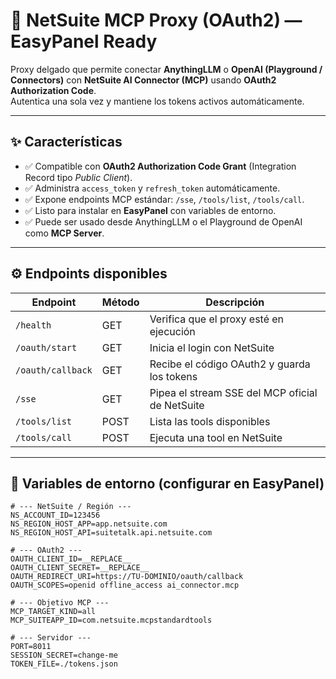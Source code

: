 # 🧩 NetSuite MCP Proxy (OAuth2) — EasyPanel Ready

Proxy delgado que permite conectar **AnythingLLM** o **OpenAI (Playground / Connectors)** con **NetSuite AI Connector (MCP)** usando **OAuth2 Authorization Code**.  
Autentica una sola vez y mantiene los tokens activos automáticamente.

---

## ✨ Características

- ✅ Compatible con **OAuth2 Authorization Code Grant** (Integration Record tipo *Public Client*).
- ✅ Administra `access_token` y `refresh_token` automáticamente.
- ✅ Expone endpoints MCP estándar: `/sse`, `/tools/list`, `/tools/call`.
- ✅ Listo para instalar en **EasyPanel** con variables de entorno.
- ✅ Puede ser usado desde AnythingLLM o el Playground de OpenAI como **MCP Server**.

---

## ⚙️ Endpoints disponibles

| Endpoint | Método | Descripción |
|-----------|---------|-------------|
| `/health` | GET | Verifica que el proxy esté en ejecución |
| `/oauth/start` | GET | Inicia el login con NetSuite |
| `/oauth/callback` | GET | Recibe el código OAuth2 y guarda los tokens |
| `/sse` | GET | Pipea el stream SSE del MCP oficial de NetSuite |
| `/tools/list` | POST | Lista las tools disponibles |
| `/tools/call` | POST | Ejecuta una tool en NetSuite |

---

## 🔧 Variables de entorno (configurar en EasyPanel)

```env
# --- NetSuite / Región ---
NS_ACCOUNT_ID=123456
NS_REGION_HOST_APP=app.netsuite.com
NS_REGION_HOST_API=suitetalk.api.netsuite.com

# --- OAuth2 ---
OAUTH_CLIENT_ID=__REPLACE__
OAUTH_CLIENT_SECRET=__REPLACE__
OAUTH_REDIRECT_URI=https://TU-DOMINIO/oauth/callback
OAUTH_SCOPES=openid offline_access ai_connector.mcp

# --- Objetivo MCP ---
MCP_TARGET_KIND=all
MCP_SUITEAPP_ID=com.netsuite.mcpstandardtools

# --- Servidor ---
PORT=8011
SESSION_SECRET=change-me
TOKEN_FILE=./tokens.json
